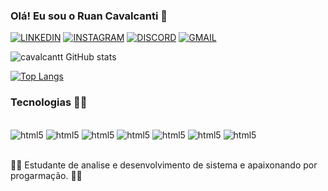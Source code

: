 
### Olá! Eu sou o Ruan Cavalcanti 👋

[![LINKEDIN](https://img.shields.io/badge/LinkedIn-0077B5?style=for-the-badge&logo=linkedin&logoColor=white)](https://www.linkedin.com/in/ruan-cavalcanti-7733b21a2/)
[![INSTAGRAM](https://img.shields.io/badge/Instagram-E4405F?style=for-the-badge&logo=instagram&logoColor=white)](https://www.instagram.com/ruancavalcantisilva/)
[![DISCORD](https://img.shields.io/badge/Discord-7289DA?style=for-the-badge&logo=discord&logoColor=white)](https://discord.com/channels/@me)
[![GMAIL](https://img.shields.io/badge/Gmail-D14836?style=for-the-badge&logo=gmail&logoColor=white)](https://mail.google.com/mail/u/0/#inbox?compose=VpCqJWHDVLPCxrHdKbCLZzhFgrVGxbhgdWgKsmWznprbSlcGsZKGzRlRSQwRrwCsMRhbKKB)


![cavalcantt GitHub stats](https://github-readme-stats.vercel.app/api?username=cavalcantt&show_icons=true&theme=dracula)


[![Top Langs](https://github-readme-stats.vercel.app/api/top-langs/?username=cavalcantt&layout=compact)](https://github.com/anuraghazra/github-readme-stats)

### Tecnologias 🧑‍💻
<div style="display: inline_block"> <br/>
<img aling= "center" alt ="html5" src ="https://img.shields.io/badge/HTML5-E34F26?style=for-the-badge&logo=html5&logoColor=white" />
<img aling= "center" alt ="html5" src ="https://img.shields.io/badge/CSS3-1572B6?style=for-the-badge&logo=css3&logoColor=white"/>
<img aling= "center" alt ="html5" src ="https://img.shields.io/badge/React-20232A?style=for-the-badge&logo=react&logoColor=61DAFB" />
<img aling= "center" alt ="html5" src ="https://img.shields.io/badge/React_Native-20232A?style=for-the-badge&logo=react&logoColor=61DAFB" />
<img aling= "center" alt ="html5" src ="https://img.shields.io/badge/Java-ED8B00?style=for-the-badge&logo=java&logoColor=white" />
<img aling= "center" alt ="html5" src ="https://img.shields.io/badge/Kotlin-0095D5?&style=for-the-badge&logo=kotlin&logoColor=white" />
<img aling= "center" alt ="html5" src ="https://img.shields.io/badge/JavaScript-F7DF1E?style=for-the-badge&logo=javascript&logoColor=black" />
</div> <br/>


🧑‍💻 Estudante de analise e desenvolvimento de sistema e apaixonando por progarmação. 🧑‍💻









